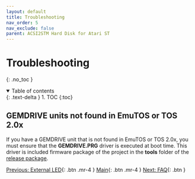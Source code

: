 ```yaml
---
layout: default
title: Troubleshooting
nav_order: 5
nav_exclude: false
parent: ACSI2STM Hard Disk for Atari ST
---
```


# Troubleshooting
{: .no_toc }


<details open markdown="block">
  <summary>
    Table of contents
  </summary>
  {: .text-delta }
1. TOC
{:toc}
</details>

## GEMDRIVE units not found in EmuTOS or TOS 2.0x

If you have a GEMDRIVE unit that is not found in EmuTOS or TOS 2.0x, you must ensure that the **GEMDRIVE.PRG** driver is executed at boot time. This driver is included firmware package of the project in the **tools** folder of the [release package](https://github.com/retro16/acsi2stm/releases/tag/5.00).



[Previous: External LED](/acsi2stm-atari-st/external-led){: .btn .mr-4 }
[Main](/acsi2stm-atari-st/){: .btn .mr-4 }
[Next: FAQ](/acsi2stm-atari-st/faq/){: .btn }